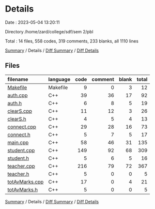 # Details

Date : 2023-05-04 13:20:11

Directory /home/zard/college/sdf/sem 2/pbl

Total : 14 files,  558 codes, 319 comments, 233 blanks, all 1110 lines

[Summary](results.md) / Details / [Diff Summary](diff.md) / [Diff Details](diff-details.md)

## Files
| filename | language | code | comment | blank | total |
| :--- | :--- | ---: | ---: | ---: | ---: |
| [Makefile](/Makefile) | Makefile | 9 | 0 | 3 | 12 |
| [auth.cpp](/auth.cpp) | C++ | 39 | 36 | 17 | 92 |
| [auth.h](/auth.h) | C++ | 6 | 8 | 5 | 19 |
| [clearS.cpp](/clearS.cpp) | C++ | 11 | 12 | 3 | 26 |
| [clearS.h](/clearS.h) | C++ | 4 | 5 | 4 | 13 |
| [connect.cpp](/connect.cpp) | C++ | 29 | 28 | 16 | 73 |
| [connect.h](/connect.h) | C++ | 5 | 7 | 5 | 17 |
| [main.cpp](/main.cpp) | C++ | 58 | 46 | 31 | 135 |
| [student.cpp](/student.cpp) | C++ | 149 | 92 | 68 | 309 |
| [student.h](/student.h) | C++ | 5 | 6 | 5 | 16 |
| [teacher.cpp](/teacher.cpp) | C++ | 216 | 79 | 72 | 367 |
| [teacher.h](/teacher.h) | C++ | 5 | 0 | 0 | 5 |
| [totAvMarks.cpp](/totAvMarks.cpp) | C++ | 17 | 0 | 4 | 21 |
| [totAvMarks.h](/totAvMarks.h) | C++ | 5 | 0 | 0 | 5 |

[Summary](results.md) / Details / [Diff Summary](diff.md) / [Diff Details](diff-details.md)